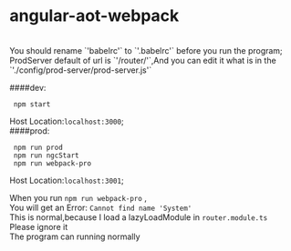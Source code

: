 # angular-aot-webpack
<br>
You should rename `'babelrc'` to `'.babelrc'` before you run the program;

<br>
ProdServer default of url is `'/router/'`,And you can edit it what is in the `'./config/prod-server/prod-server.js'`

<br>

####dev:

     npm start
Host Location:`localhost:3000`;
<br>
####prod:

     npm run prod
     npm run ngcStart
     npm run webpack-pro
Host Location:`localhost:3001`;

When you run `npm run webpack-pro` ,
<br>
You will get an Error: `Cannot find name 'System'`
<br>
This is normal,because I load a lazyLoadModule in `router.module.ts`
<br>
Please ignore it
<br>
The program can running normally
